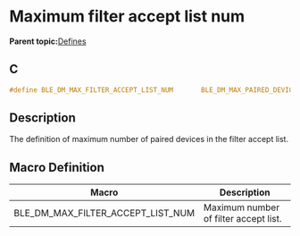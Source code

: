 # Maximum filter accept list num

**Parent topic:**[Defines](GUID-82D2E2A9-7F83-439D-8588-8195A22E2278.md)

## C

```c
#define BLE_DM_MAX_FILTER_ACCEPT_LIST_NUM       BLE_DM_MAX_PAIRED_DEVICE_NUM
```

## Description

The definition of maximum number of paired devices in the filter accept list.

## Macro Definition

|Macro|Description|
|-----|-----------|
|BLE\_DM\_MAX\_FILTER\_ACCEPT\_LIST\_NUM|Maximum number of filter accept list.|

